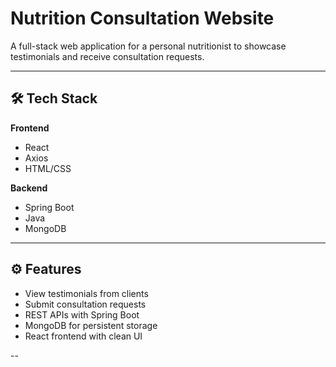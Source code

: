 # Nutrition Consultation Website

A full-stack web application for a personal nutritionist to showcase testimonials and receive consultation requests.

---

## 🛠️ Tech Stack

**Frontend**  
- React  
- Axios  
- HTML/CSS  

**Backend**  
- Spring Boot  
- Java  
- MongoDB  

---

## ⚙️ Features

- View testimonials from clients
- Submit consultation requests
- REST APIs with Spring Boot
- MongoDB for persistent storage
- React frontend with clean UI

--
